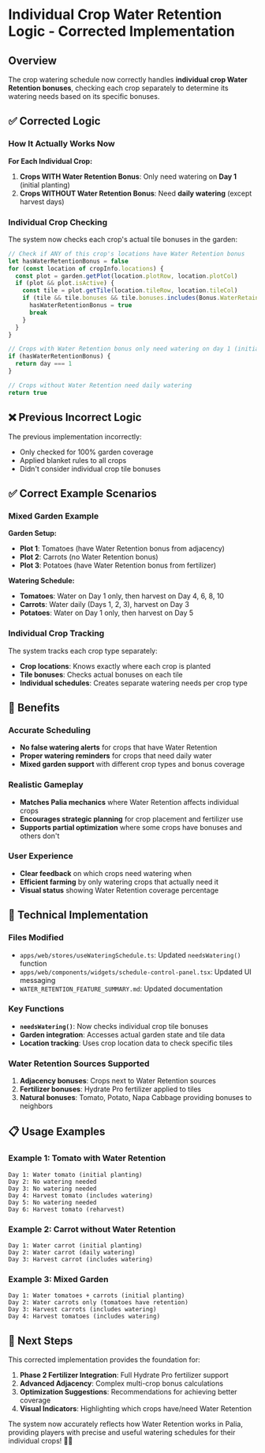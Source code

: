 # Individual Crop Water Retention Logic - Corrected Implementation

## Overview

The crop watering schedule now correctly handles **individual crop Water Retention bonuses**, checking each crop separately to determine its watering needs based on its specific bonuses.

## ✅ **Corrected Logic**

### How It Actually Works Now

**For Each Individual Crop:**

1. **Crops WITH Water Retention Bonus**: Only need watering on **Day 1** (initial planting)
2. **Crops WITHOUT Water Retention Bonus**: Need **daily watering** (except harvest days)

### Individual Crop Checking

The system now checks each crop's actual tile bonuses in the garden:

```typescript
// Check if ANY of this crop's locations have Water Retention bonus
let hasWaterRetentionBonus = false
for (const location of cropInfo.locations) {
  const plot = garden.getPlot(location.plotRow, location.plotCol)
  if (plot && plot.isActive) {
    const tile = plot.getTile(location.tileRow, location.tileCol)
    if (tile && tile.bonuses && tile.bonuses.includes(Bonus.WaterRetain)) {
      hasWaterRetentionBonus = true
      break
    }
  }
}

// Crops with Water Retention bonus only need watering on day 1 (initial planting)
if (hasWaterRetentionBonus) {
  return day === 1
}

// Crops without Water Retention need daily watering
return true
```

## ❌ **Previous Incorrect Logic**

The previous implementation incorrectly:
- Only checked for 100% garden coverage
- Applied blanket rules to all crops
- Didn't consider individual crop tile bonuses

## ✅ **Correct Example Scenarios**

### Mixed Garden Example

**Garden Setup:**
- **Plot 1**: Tomatoes (have Water Retention bonus from adjacency)
- **Plot 2**: Carrots (no Water Retention bonus)
- **Plot 3**: Potatoes (have Water Retention bonus from fertilizer)

**Watering Schedule:**
- **Tomatoes**: Water on Day 1 only, then harvest on Day 4, 6, 8, 10
- **Carrots**: Water daily (Days 1, 2, 3), harvest on Day 3
- **Potatoes**: Water on Day 1 only, then harvest on Day 5

### Individual Crop Tracking

The system tracks each crop type separately:
- **Crop locations**: Knows exactly where each crop is planted
- **Tile bonuses**: Checks actual bonuses on each tile
- **Individual schedules**: Creates separate watering needs per crop type

## 🎯 **Benefits**

### Accurate Scheduling
- **No false watering alerts** for crops that have Water Retention
- **Proper watering reminders** for crops that need daily water
- **Mixed garden support** with different crop types and bonus coverage

### Realistic Gameplay
- **Matches Palia mechanics** where Water Retention affects individual crops
- **Encourages strategic planning** for crop placement and fertilizer use
- **Supports partial optimization** where some crops have bonuses and others don't

### User Experience
- **Clear feedback** on which crops need watering when
- **Efficient farming** by only watering crops that actually need it
- **Visual status** showing Water Retention coverage percentage

## 🔧 **Technical Implementation**

### Files Modified
- `apps/web/stores/useWateringSchedule.ts`: Updated `needsWatering()` function
- `apps/web/components/widgets/schedule-control-panel.tsx`: Updated UI messaging
- `WATER_RETENTION_FEATURE_SUMMARY.md`: Updated documentation

### Key Functions
- **`needsWatering()`**: Now checks individual crop tile bonuses
- **Garden integration**: Accesses actual garden state and tile data
- **Location tracking**: Uses crop location data to check specific tiles

### Water Retention Sources Supported
1. **Adjacency bonuses**: Crops next to Water Retention sources
2. **Fertilizer bonuses**: Hydrate Pro fertilizer applied to tiles
3. **Natural bonuses**: Tomato, Potato, Napa Cabbage providing bonuses to neighbors

## 📋 **Usage Examples**

### Example 1: Tomato with Water Retention
```
Day 1: Water tomato (initial planting)
Day 2: No watering needed
Day 3: No watering needed  
Day 4: Harvest tomato (includes watering)
Day 5: No watering needed
Day 6: Harvest tomato (reharvest)
```

### Example 2: Carrot without Water Retention
```
Day 1: Water carrot (initial planting)
Day 2: Water carrot (daily watering)
Day 3: Harvest carrot (includes watering)
```

### Example 3: Mixed Garden
```
Day 1: Water tomatoes + carrots (initial planting)
Day 2: Water carrots only (tomatoes have retention)
Day 3: Harvest carrots (includes watering)
Day 4: Harvest tomatoes (includes watering)
```

## 🚀 **Next Steps**

This corrected implementation provides the foundation for:

1. **Phase 2 Fertilizer Integration**: Full Hydrate Pro fertilizer support
2. **Advanced Adjacency**: Complex multi-crop bonus calculations  
3. **Optimization Suggestions**: Recommendations for achieving better coverage
4. **Visual Indicators**: Highlighting which crops have/need Water Retention

The system now accurately reflects how Water Retention works in Palia, providing players with precise and useful watering schedules for their individual crops! 🌱💧 